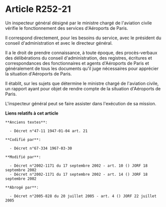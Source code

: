 # Article R252-21

Un inspecteur général désigné par le ministre chargé de l'aviation civile vérifie le fonctionnement des services d'Aéroports
de Paris.

Il correspond directement, pour les besoins du service, avec le président du conseil d'administration et avec le directeur
général.

Il a le droit de prendre connaissance, à toute époque, des procès-verbaux des délibérations du conseil d'administration, des
registres, écritures et correspondances des fonctionnaires et agents d'Aéroports de Paris et généralement de tous les
documents qu'il juge nécessaires pour apprécier la situation d'Aéroports de Paris.

Il établit, sur les sujets que détermine le ministre chargé de l'aviation civile, un rapport ayant pour objet de rendre
compte de la situation d'Aéroports de Paris.

L'inspecteur général peut se faire assister dans l'exécution de sa mission.

**Liens relatifs à cet article**

	**Anciens textes**:

	  - Décret n°47-11 1947-01-04 art. 21

	**Codifié par**:

	  - Décret n°67-334 1967-03-30

	**Modifié par**:

	  - Décret n°2002-1171 du 17 septembre 2002 - art. 10 () JORF 18 septembre 2002
	  - Décret n°2002-1171 du 17 septembre 2002 - art. 14 () JORF 18 septembre 2002

	**Abrogé par**:

	  - Décret n°2005-828 du 20 juillet 2005 - art. 4 () JORF 22 juillet 2005
